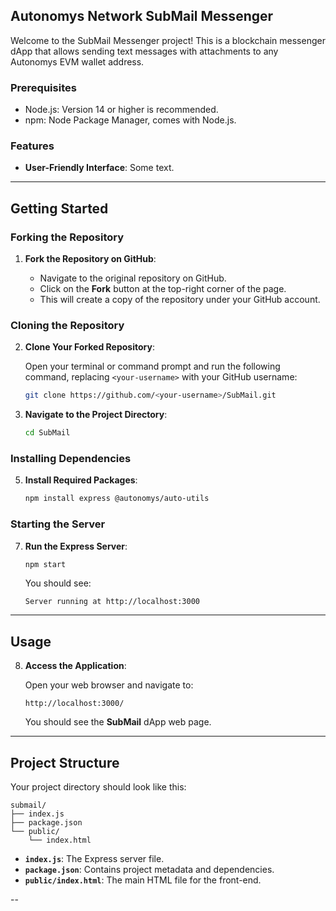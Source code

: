 ## Autonomys Network SubMail Messenger

Welcome to the SubMail Messenger project! This is a blockchain messenger dApp that allows sending text messages with attachments to any Autonomys EVM wallet address.

### Prerequisites
- Node.js: Version 14 or higher is recommended.
- npm: Node Package Manager, comes with Node.js.

### Features

- **User-Friendly Interface**: Some text.

---

## Getting Started

### Forking the Repository

1. **Fork the Repository on GitHub**:

   - Navigate to the original repository on GitHub.
   - Click on the **Fork** button at the top-right corner of the page.
   - This will create a copy of the repository under your GitHub account.

### Cloning the Repository

2. **Clone Your Forked Repository**:

   Open your terminal or command prompt and run the following command, replacing `<your-username>` with your GitHub username:

   ```bash
   git clone https://github.com/<your-username>/SubMail.git
   ```

3. **Navigate to the Project Directory**:

   ```bash
   cd SubMail
   ```

### Installing Dependencies

5. **Install Required Packages**:

   ```bash
   npm install express @autonomys/auto-utils
   ```

### Starting the Server

7. **Run the Express Server**:

   ```bash
   npm start
   ```

   You should see:

   ```
   Server running at http://localhost:3000
   ```

---

## Usage

8. **Access the Application**:

   Open your web browser and navigate to:

   ```
   http://localhost:3000/
   ```

   You should see the **SubMail** dApp web page.

---

## Project Structure

Your project directory should look like this:

```
submail/
├── index.js
├── package.json
└── public/
    └── index.html
```

- **`index.js`**: The Express server file.
- **`package.json`**: Contains project metadata and dependencies.
- **`public/index.html`**: The main HTML file for the front-end.

--
